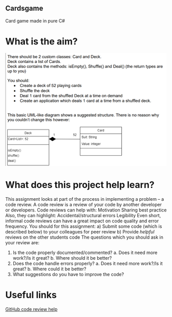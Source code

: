 ## Cardsgame
Card game made in pure C#

# What is the aim?
![](images/Screenshot%202021-04-05%20154026.png)




# What does this project help learn?
This assignment looks at part of the process in implementing a problem – a code
review.
A code review is a review of your code by another developer or developers. Code
reviews can help with:
Motivation
Sharing best practice
Also, they can highlight:
Accidental/structural errors
Legibility
Even short, informal code reviews can have a great impact on code quality and error
frequency.
You should for this assignment:
a) Submit some code (which is described below) to your colleagues for peer
review
b) Provide *helpful* reviews on the other students code
The questions which you should ask in your review are:
1) Is the code properly documented/commented?
a. Does it need more work?/Is it great?
b. Where should it be better?
2) Does the code handle errors properly?
a. Does it need more work?/Is it great?
b. Where could it be better?
3) What suggestions do you have to improve the code?

# Useful links
[GitHub code review help](https://github.com/features/code-review/)
